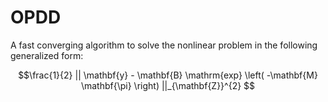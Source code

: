 # OPDD
A fast converging algorithm to solve the nonlinear problem in the following generalized form:

$$\frac{1}{2} || \mathbf{y} - \mathbf{B} \mathrm{exp} \left( -\mathbf{M} \mathbf{\pi} \right) ||_{\mathbf{Z}}^{2} $$
